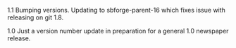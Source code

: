 1.1
Bumping versions.
Updating to sbforge-parent-16 which fixes issue with releasing on git 1.8.

1.0
Just a version number update in preparation for a general 1.0 newspaper release.